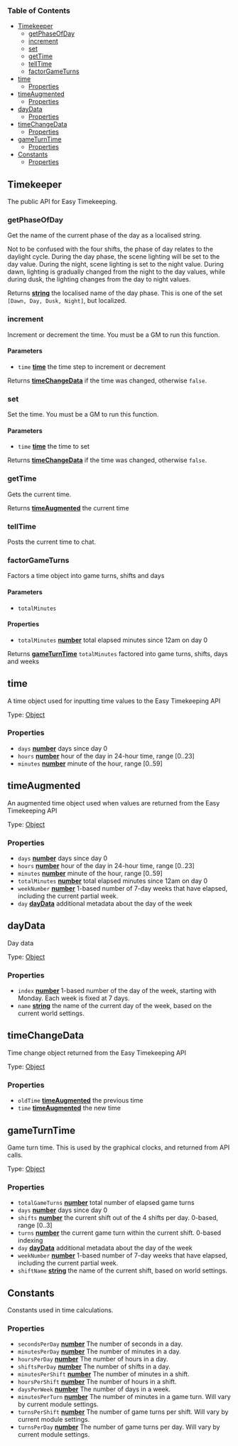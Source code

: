 <!-- Generated by documentation.js. Update this documentation by updating the source code. -->

### Table of Contents

*   [Timekeeper][1]
    *   [getPhaseOfDay][2]
    *   [increment][3]
    *   [set][4]
    *   [getTime][5]
    *   [tellTime][6]
    *   [factorGameTurns][7]
*   [time][8]
    *   [Properties][9]
*   [timeAugmented][10]
    *   [Properties][11]
*   [dayData][12]
    *   [Properties][13]
*   [timeChangeData][14]
    *   [Properties][15]
*   [gameTurnTime][16]
    *   [Properties][17]
*   [Constants][18]
    *   [Properties][19]

## Timekeeper

The public API for Easy Timekeeping.

### getPhaseOfDay

Get the name of the current phase of the day as a localised string.

Not to be confused with the four shifts, the phase of day relates
to the daylight cycle. During the day phase, the scene lighting
will be set to the day value. During the night, scene lighting is
set to the night value. During dawn, lighting is gradually changed
from the night to the day values, while during dusk, the lighting
changes from the day to night values.

Returns **[string][20]** the localised name of the day phase.
This is one of the set `[Dawn, Day, Dusk, Night]`, but localized.

### increment

Increment or decrement the time.
You must be a GM to run this function.

#### Parameters

*   `time` **[time][8]** the time step to increment or decrement

Returns **[timeChangeData][14]** if the time was changed, otherwise `false`.

### set

Set the time.
You must be a GM to run this function.

#### Parameters

*   `time` **[time][8]** the time to set

Returns **[timeChangeData][14]** if the time was changed, otherwise `false`.

### getTime

Gets the current time.

Returns **[timeAugmented][10]** the current time

### tellTime

Posts the current time to chat.

### factorGameTurns

Factors a time object into game turns, shifts and days

#### Parameters

*   `totalMinutes` &#x20;

#### Properties

*   `totalMinutes` **[number][21]** total elapsed minutes since 12am on day 0

Returns **[gameTurnTime][16]** `totalMinutes` factored into game turns, shifts, days and weeks

## time

A time object used for inputting time values to the Easy Timekeeping API

Type: [Object][22]

### Properties

*   `days` **[number][21]** days since day 0
*   `hours` **[number][21]** hour of the day in 24-hour time, range \[0..23]
*   `minutes` **[number][21]** minute of the hour, range \[0..59]

## timeAugmented

An augmented time object used when values are returned from the Easy Timekeeping API

Type: [Object][22]

### Properties

*   `days` **[number][21]** days since day 0
*   `hours` **[number][21]** hour of the day in 24-hour time, range \[0..23]
*   `minutes` **[number][21]** minute of the hour, range \[0..59]
*   `totalMinutes` **[number][21]** total elapsed minutes since 12am on day 0
*   `weekNumber` **[number][21]** 1-based number of 7-day weeks that have elapsed, including the current partial week.
*   `day` **[dayData][12]** additional metadata about the day of the week

## dayData

Day data

Type: [Object][22]

### Properties

*   `index` **[number][21]** 1-based number of the day of the week, starting with Monday. Each week is fixed at 7 days.
*   `name` **[string][20]** the name of the current day of the week, based on the current world settings.

## timeChangeData

Time change object returned from the Easy Timekeeping API

Type: [Object][22]

### Properties

*   `oldTime` **[timeAugmented][10]** the previous time
*   `time` **[timeAugmented][10]** the new time

## gameTurnTime

Game turn time. This is used by the graphical clocks, and returned from API calls.

Type: [Object][22]

### Properties

*   `totalGameTurns` **[number][21]** total number of elapsed game turns
*   `days` **[number][21]** days since day 0
*   `shifts` **[number][21]** the current shift out of the 4 shifts per day. 0-based, range \[0..3]
*   `turns` **[number][21]** the current game turn within the current shift. 0-based indexing
*   `day` **[dayData][12]** additional metadata about the day of the week
*   `weekNumber` **[number][21]** 1-based number of 7-day weeks that have elapsed, including the current partial week.
*   `shiftName` **[string][20]** the name of the current shift, based on world settings.

## Constants

Constants used in time calculations.

### Properties

*   `secondsPerDay` **[number][21]** The number of seconds in a day.
*   `minutesPerDay` **[number][21]** The number of minutes in a day.
*   `hoursPerDay` **[number][21]** The number of hours in a day.
*   `shiftsPerDay` **[number][21]** The number of shifts in a day.
*   `minutesPerShift` **[number][21]** The number of minutes in a shift.
*   `hoursPerShift` **[number][21]** The number of hours in a shift.
*   `daysPerWeek` **[number][21]** The number of days in a week.
*   `minutesPerTurn` **[number][21]** The number of minutes in a game turn. Will vary by current module settings.
*   `turnsPerShift` **[number][21]** The number of game turns per shift. Will vary by current module settings.
*   `turnsPerDay` **[number][21]** The number of game turns per day. Will vary by current module settings.

[1]: #timekeeper

[2]: #getphaseofday

[3]: #increment

[4]: #set

[5]: #gettime

[6]: #telltime

[7]: #factorgameturns

[8]: #time

[9]: #properties-1

[10]: #timeaugmented

[11]: #properties-2

[12]: #daydata

[13]: #properties-3

[14]: #timechangedata

[15]: #properties-4

[16]: #gameturntime

[17]: #properties-5

[18]: #constants

[19]: #properties-6

[20]: https://developer.mozilla.org/docs/Web/JavaScript/Reference/Global_Objects/String

[21]: https://developer.mozilla.org/docs/Web/JavaScript/Reference/Global_Objects/Number

[22]: https://developer.mozilla.org/docs/Web/JavaScript/Reference/Global_Objects/Object
